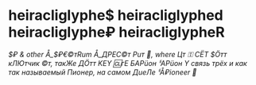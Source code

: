 # heiracliglyphe$ heiracliglyphed heiracliglyphe₽ heiracliglypheR
*$₽ & other Å_$₽€©тRum Å_ДРЕС©т Рuт 🦆, where  Цт ⚿ СЁТ $Öтт кЛЮтчик ©т, такЖе ДÖтт KEY 🆑гE БАРüон  ჼАРüон Y связь трёх и как так называемый Пионер, на самом ДuеЛе ჼÅ₽ioneer 👻* 
